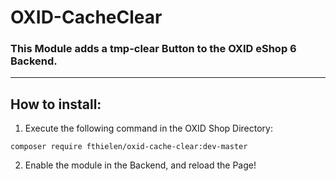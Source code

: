 # OXID-CacheClear
### This Module adds a tmp-clear Button to the OXID eShop **6** Backend.
***
## How to install:
1. Execute the following command in the OXID Shop Directory:
```
composer require fthielen/oxid-cache-clear:dev-master
```
2. Enable the module in the Backend, and reload the Page!
